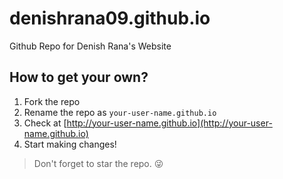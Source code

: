 # denishrana09.github.io

Github Repo for Denish Rana's Website


## How to get your own?
1. Fork the repo
2. Rename the repo as `your-user-name.github.io`
3. Check at [http://your-user-name.github.io](http://your-user-name.github.io)
4. Start making changes!


> Don't forget to star the repo. :stuck_out_tongue_winking_eye:
